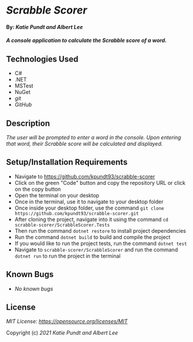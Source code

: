 # _Scrabble Scorer_

#### By: _**Katie Pundt and Albert Lee**_

#### _A console application to calculate the Scrabble score of a word._

## Technologies Used
* C#
* .NET
* MSTest
* NuGet
* _git_
* _GitHub_

## Description
_The user will be prompted to enter a word in the console. Upon entering that word, their Scrabble score will be calculated and displayed._

## Setup/Installation Requirements
* Navigate to https://github.com/kpundt93/scrabble-scorer
* Click on the green "Code" button and copy the repository URL or click on the copy button
* Open the terminal on your desktop
* Once in the terminal, use it to navigate to your desktop folder
* Once inside your desktop folder, use the command `git clone https://github.com/kpundt93/scrabble-scorer.git`
* After cloning the project, navigate into it using the command `cd scrabble-scorer/ScrabbleScorer.Tests`
* Then run the command `dotnet restore` to install project dependencies
* Run the command `dotnet build` to build and compile the project
* If you would like to run the project tests, run the command `dotnet test`
* Navigate to `scrabble-scorer/ScrabbleScorer` and run the command `dotnet run` to run the project in the terminal

## Known Bugs
* _No known bugs_

## License
_MIT License: https://opensource.org/licenses/MIT_

Copyright (c) _2021_ _Katie Pundt and Albert Lee_